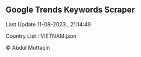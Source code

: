 

## Google Trends Keywords Scraper 
 
Last Update 11-08-2023 , 21:14:49

Country List :
VIETNAM.json



© Abdul Muttaqin 
